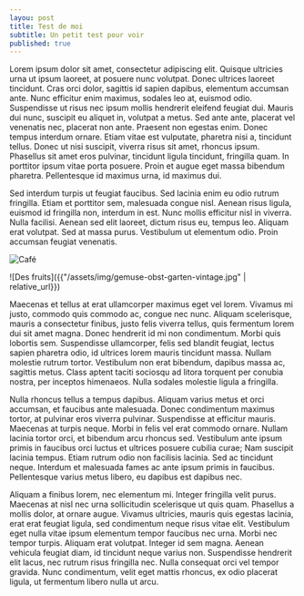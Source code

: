 ```yaml
---
layou: post
title: Test de moi
subtitle: Un petit test pour voir
published: true
---
```

Lorem ipsum dolor sit amet, consectetur adipiscing elit. Quisque ultricies urna ut ipsum laoreet, at posuere nunc volutpat. Donec ultrices laoreet tincidunt. Cras orci dolor, sagittis id sapien dapibus, elementum accumsan ante. Nunc efficitur enim maximus, sodales leo at, euismod odio. Suspendisse ut risus nec ipsum mollis hendrerit eleifend feugiat dui. Mauris dui nunc, suscipit eu aliquet in, volutpat a metus. Sed ante ante, placerat vel venenatis nec, placerat non ante. Praesent non egestas enim. Donec tempus interdum ornare. Etiam vitae est vulputate, pharetra nisi a, tincidunt tellus. Donec ut nisi suscipit, viverra risus sit amet, rhoncus ipsum. Phasellus sit amet eros pulvinar, tincidunt ligula tincidunt, fringilla quam. In porttitor ipsum vitae porta posuere. Proin et augue eget massa bibendum pharetra. Pellentesque id maximus urna, id maximus dui.

Sed interdum turpis ut feugiat faucibus. Sed lacinia enim eu odio rutrum fringilla. Etiam et porttitor sem, malesuada congue nisl. Aenean risus ligula, euismod id fringilla non, interdum in est. Nunc mollis efficitur nisl in viverra. Nulla facilisi. Aenean sed elit laoreet, dictum risus eu, tempus leo. Aliquam erat volutpat. Sed at massa purus. Vestibulum ut elementum odio. Proin accumsan feugiat venenatis.

![Café](https://publicdomainpictures.net/pictures/350000/velka/coffee-vintage-retro-poster-15913361747bD.jpg)

![Des fruits]({{"/assets/img/gemuse-obst-garten-vintage.jpg" | relative_url}})

Maecenas et tellus at erat ullamcorper maximus eget vel lorem. Vivamus mi justo, commodo quis commodo ac, congue nec nunc. Aliquam scelerisque, mauris a consectetur finibus, justo felis viverra tellus, quis fermentum lorem dui sit amet magna. Donec hendrerit id mi non condimentum. Morbi quis lobortis sem. Suspendisse ullamcorper, felis sed blandit feugiat, lectus sapien pharetra odio, id ultrices lorem mauris tincidunt massa. Nullam molestie rutrum tortor. Vestibulum non erat bibendum, dapibus massa ac, sagittis metus. Class aptent taciti sociosqu ad litora torquent per conubia nostra, per inceptos himenaeos. Nulla sodales molestie ligula a fringilla.

Nulla rhoncus tellus a tempus dapibus. Aliquam varius metus et orci accumsan, et faucibus ante malesuada. Donec condimentum maximus tortor, at pulvinar eros viverra pulvinar. Suspendisse at efficitur mauris. Maecenas at turpis neque. Morbi in felis vel erat commodo ornare. Nullam lacinia tortor orci, et bibendum arcu rhoncus sed. Vestibulum ante ipsum primis in faucibus orci luctus et ultrices posuere cubilia curae; Nam suscipit lacinia tempus. Etiam rutrum odio non facilisis lacinia. Sed ac tincidunt neque. Interdum et malesuada fames ac ante ipsum primis in faucibus. Pellentesque varius metus libero, eu dapibus est dapibus nec.

Aliquam a finibus lorem, nec elementum mi. Integer fringilla velit purus. Maecenas at nisl nec urna sollicitudin scelerisque ut quis quam. Phasellus a mollis dolor, at ornare augue. Vivamus ultricies, mauris quis egestas lacinia, erat erat feugiat ligula, sed condimentum neque risus vitae elit. Vestibulum eget nulla vitae ipsum elementum tempor faucibus nec urna. Morbi nec tempor turpis. Aliquam erat volutpat. Integer id sem magna. Aenean vehicula feugiat diam, id tincidunt neque varius non. Suspendisse hendrerit elit lacus, nec rutrum risus fringilla nec. Nulla consequat orci vel tempor gravida. Nunc condimentum, velit eget mattis rhoncus, ex odio placerat ligula, ut fermentum libero nulla ut arcu.
